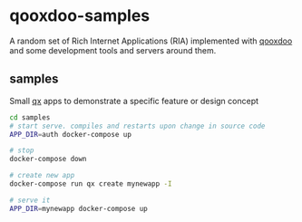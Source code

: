# qooxdoo-samples

A random set of Rich Internet Applications (RIA) implemented with [qooxdoo] and some development tools and servers around them.

## samples

Small [qx] apps to demonstrate a specific feature or design concept

```bash
cd samples
# start serve. compiles and restarts upon change in source code
APP_DIR=auth docker-compose up

# stop
docker-compose down

# create new app
docker-compose run qx create mynewapp -I

# serve it
APP_DIR=mynewapp docker-compose up
```


[qooxdoo]:http://www.qooxdoo.org
[qx]:http://www.qooxdoo.org
